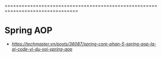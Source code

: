 ================================================================================
# Spring AOP
* _https://techmaster.vn/posts/36087/spring-core-phan-5-spring-aop-la-gi-code-vi-du-voi-spring-aop_